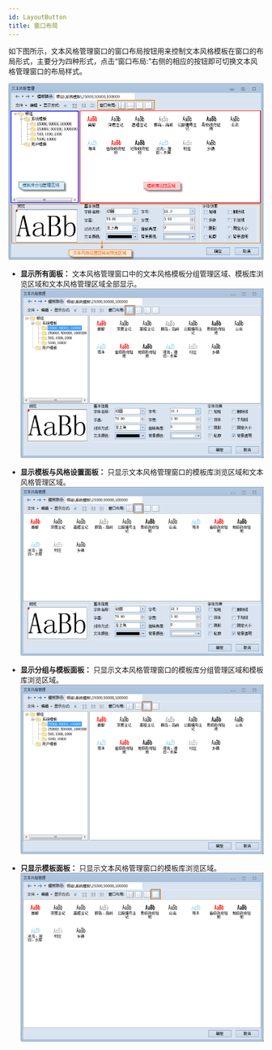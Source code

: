 ```yaml
---
id: LayoutButton
title: 窗口布局
---
```

如下图所示，文本风格管理窗口的窗口布局按钮用来控制文本风格模板在窗口的布局形式，主要分为四种形式，点击“窗口布局:”右侧的相应的按钮即可切换文本风格管理窗口的布局样式。

![](img/Layoutbutton.png)  

  
* **显示所有面板：** 文本风格管理窗口中的文本风格模板分组管理区域、模板库浏览区域和文本风格管理区域全部显示。
![](img/Layout1.png)  

* **显示模板与风格设置面板：** 只显示文本风格管理窗口的模板库浏览区域和文本风格管理区域。
![](img/Layout2.png)  

* **显示分组与模板面板：** 只显示文本风格管理窗口的模板库分组管理区域和模板库浏览区域。
![](img/Layout3.png)  

* **只显示模板面板：** 只显示文本风格管理窗口的模板库浏览区域。
![](img/Layout4.png)  

